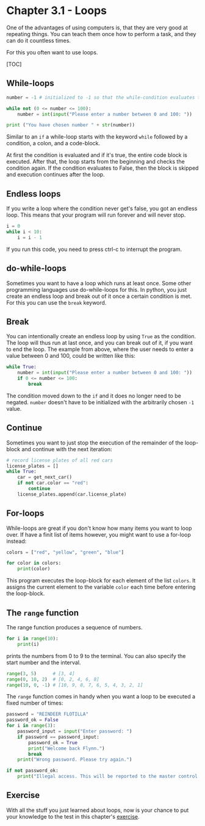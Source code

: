 # Chapter 3.1 - Loops

One of the advantages of using computers is, that they are very good at repeating things. You can teach them once how to perform a task, and they can do it countless times.

For this you often want to use loops.

[TOC]

## While-loops

```python
number = -1 # initialized to -1 so that the while-condition evaluates to True and the user is asked at least once to enter a number

while not (0 <= number <= 100):
    number = int(input("Please enter a number between 0 and 100: "))

print ("You have chosen number " + str(number))
```

Similar to an `if` a while-loop starts with the keyword `while` followed by a condition, a colon, and a code-block.

At first the condition is evaluated and if it's true, the entire code block is executed.
After that, the loop starts from the beginning and checks the condition again.
If the condition evaluates to False, then the block is skipped and execution continues after the loop.

## Endless loops

If you write a loop where the condition never get's false, you got an endless loop. This means that your program will run forever and will never stop.

```python
i = 0
while i < 10:
    i = i - 1
```

If you run this code, you need to press ctrl-c to interrupt the program.

## do-while-loops

Sometimes you want to have a loop which runs at least once.
Some other programming languages use do-while-loops for this. In python, you just create an endless loop and break out of it once a certain condition is met. For this you can use the `break` keyword.

## Break

You can intentionally create an endless loop by using `True` as the condition. The loop will thus run at last once, and you can break out of it, if you want to end the loop.
The example from above, where the user needs to enter a value between 0 and 100, could be written like this:

```python
while True:
    number = int(input("Please enter a number between 0 and 100: "))
    if 0 <= number <= 100:
        break
```

The condition moved down to the `if` and it does no longer need to be negated. `number` doesn't have to be initialized with the arbitrarily chosen `-1` value.

## Continue

Sometimes you want to just stop the execution of the remainder of the loop-block and continue with the next iteration:

```python
# record license plates of all red cars
license_plates = []
while True:
    car = get_next_car()
    if not car.color == "red":
        continue
    license_plates.append(car.license_plate)
```

## For-loops

While-loops are great if you don't know how many items you want to loop over. If have a finit list of items however, you might want to use a for-loop instead:

```python
colors = ["red", "yellow", "green", "blue"]

for color in colors:
    print(color)
```

This program executes the loop-block for each element of the list `colors`. It assigns the current element to the variable `color` each time before entering the loop-block.

## The `range` function

The range function produces a sequence of numbers.

```python
for i in range(10):
    print(i)
```

prints the numbers from 0 to 9 to the terminal.
You can also specify the start number and the interval.

```python
range(3, 5)      # [3, 4]
range(0, 10, 2)  # [0, 2, 4, 6, 8]
range(10, 0, -1) # [10, 9, 8, 7, 6, 5, 4, 3, 2, 1]
```

The `range` function comes in handy when you want a loop to be executed a fixed number of times:

```python
password = "REINDEER FLOTILLA"
password_ok = False
for i in range(3):
    password_input = input("Enter password: ")
    if password == password_input:
        password_ok = True
        print("Welcome back Flynn.")
        break
    print("Wrong password. Please try again.")

if not password_ok:
    print("Illegal access. This will be reported to the master control program")
```

## Exercise

With all the stuff you just learned about loops, now is your chance to put your knowledge to the test in this chapter's [exercise](exercise/).
